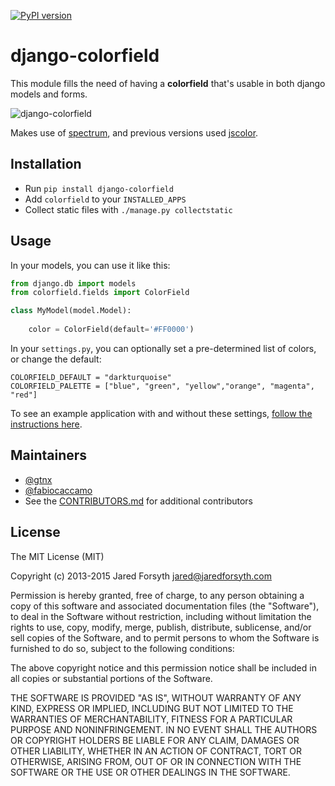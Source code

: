 [![PyPI version](https://badge.fury.io/py/django-colorfield.svg)](https://badge.fury.io/py/django-colorfield)

# django-colorfield

This module fills the need of having a **colorfield** that's usable in both
django models and forms.

![django-colorfield](https://cloud.githubusercontent.com/assets/1035294/11273806/a015270a-8ed5-11e5-8546-1fd4cc241266.png)

Makes use of [spectrum](https://bgrins.github.io/spectrum/), and previous versions used [jscolor](http://jscolor.com/).

## Installation
- Run ``pip install django-colorfield``
- Add ``colorfield`` to your ``INSTALLED_APPS``
- Collect static files with ``./manage.py collectstatic``

## Usage
In your models, you can use it like this:

```python
from django.db import models
from colorfield.fields import ColorField

class MyModel(model.Model):
    
    color = ColorField(default='#FF0000')
```

In your `settings.py`, you can optionally set a pre-determined list of colors, or change the default:

```
COLORFIELD_DEFAULT = "darkturquoise"
COLORFIELD_PALETTE = ["blue", "green", "yellow","orange", "magenta", "red"]
```

To see an example application with and without these settings, [follow the instructions here](example/README.md).


## Maintainers
- [@gtnx](https://github.com/gtnx)
- [@fabiocaccamo](https://github.com/fabiocaccamo)
- See the [CONTRIBUTORS.md](CONTRIBUTORS.md) for additional contributors


## License

The MIT License (MIT)

Copyright (c) 2013-2015 Jared Forsyth <jared@jaredforsyth.com>

Permission is hereby granted, free of charge, to any person obtaining a copy
of this software and associated documentation files (the "Software"), to deal
in the Software without restriction, including without limitation the rights
to use, copy, modify, merge, publish, distribute, sublicense, and/or sell
copies of the Software, and to permit persons to whom the Software is
furnished to do so, subject to the following conditions:

The above copyright notice and this permission notice shall be included in
all copies or substantial portions of the Software.

THE SOFTWARE IS PROVIDED "AS IS", WITHOUT WARRANTY OF ANY KIND, EXPRESS OR
IMPLIED, INCLUDING BUT NOT LIMITED TO THE WARRANTIES OF MERCHANTABILITY,
FITNESS FOR A PARTICULAR PURPOSE AND NONINFRINGEMENT. IN NO EVENT SHALL THE
AUTHORS OR COPYRIGHT HOLDERS BE LIABLE FOR ANY CLAIM, DAMAGES OR OTHER
LIABILITY, WHETHER IN AN ACTION OF CONTRACT, TORT OR OTHERWISE, ARISING FROM,
OUT OF OR IN CONNECTION WITH THE SOFTWARE OR THE USE OR OTHER DEALINGS IN
THE SOFTWARE.
